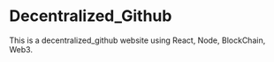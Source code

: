 # Decentralized_Github
 This is a decentralized_github website using React, Node, BlockChain, Web3.
